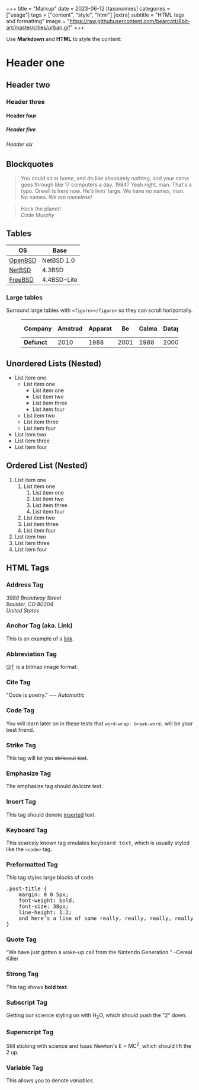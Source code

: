 +++
title = "Markup"
date = 2023-06-12
[taxonomies]
categories = ["usage"]
tags = ["content", "style", "html"]
[extra]
subtitle = "HTML tags and formatting"
image = "https://raw.githubusercontent.com/bearcott/8bit-art/master/cities/urban.gif"
+++

Use **Markdown** and **HTML** to style the content:

# Header one

## Header two

### Header three

#### Header four

##### Header five

###### Header six

## Blockquotes

> You could sit at home, and do like absolutely nothing, and your name goes through like 17 computers a day. 1984? Yeah right, man. That's a typo. Orwell is here now. He's livin' large. We have no names, man. No names. We are nameless!

> Hack the planet!<br>
> <cite>Dade Murphy</cite>

## Tables

| OS           | Base        |
| ------------ | ----------- |
| [OpenBSD](#) | NetBSD 1.0  |
| [NetBSD](#)  | 4.3BSD      | 
| [FreeBSD](#) | 4.4BSD-Lite |

### Large tables

Surround large tables with `<figure></figure>` so they can scroll horizontally.
<figure>

| **Company** | Amstrad | Apparat | Be | Calma | Datapoint | Elxsi | Fortune Systems | Gateway | Noval | Jonos | Kaypro | Lap Power | Léanord | NeXT | Norsk Data | Ohio Scientific | Omnidata | OCC | Psystar | Symbolics | Terak | TRW | Wicat Systems |
| ----------  | ---- | ---- | ---- | ---- | ---- | ---- | --- | --- | --- | --- | --- | --- | --- | --- | --- | --- | --- | --- | --- | --- | --- | --- | --- |
| **Defunct** | 2010 | 1988 | 2001 | 1988 | 2000 | 1989 | 2011 | 2007 | 1979 | 1992 | 1992 | 2000 | 1989 | 1997 | 1992 | 1980 | 1988 | 1985 | 2012 | 1996 | 1985 | 2002 | 1992 |

</figure>

## Unordered Lists (Nested)

  * List item one 
      * List item one 
          * List item one
          * List item two
          * List item three
          * List item four
      * List item two
      * List item three
      * List item four
  * List item two
  * List item three
  * List item four

## Ordered List (Nested)

  1. List item one 
      1. List item one 
          1. List item one
          2. List item two
          3. List item three
          4. List item four
      2. List item two
      3. List item three
      4. List item four
  2. List item two
  3. List item three
  4. List item four

## HTML Tags

### Address Tag

<address>
  3980 Broadway Street<br /> Boulder, CO 80304<br> United States
</address>

### Anchor Tag (aka. Link)

This is an example of a [link](https://www.getzola.org "Zola").

### Abbreviation Tag

<abbr title="Graphics Interchange Format">GIF</abbr> is a bitmap image format.

### Cite Tag

"Code is poetry." --- <cite>Automattic</cite>

### Code Tag

You will learn later on in these tests that `word-wrap: break-word;` will be your best friend.

### Strike Tag

This tag will let you <strike>strikeout text</strike>.

### Emphasize Tag

The emphasize tag should _italicize_ text.

### Insert Tag

This tag should denote <ins>inserted</ins> text.

### Keyboard Tag

This scarcely known tag emulates <kbd>keyboard text</kbd>, which is usually styled like the `<code>` tag.

### Preformatted Tag

This tag styles large blocks of code.

<pre>
.post-title {
	margin: 0 0 5px;
	font-weight: bold;
	font-size: 38px;
	line-height: 1.2;
	and here's a line of some really, really, really, really long text, just to see how the PRE tag handles it and to find out how it overflows;
}
</pre>

### Quote Tag

<q>We have just gotten a wake-up call from the Nintendo Generation.</q> &#8211;Cereal Killer

### Strong Tag

This tag shows **bold text**.

### Subscript Tag

Getting our science styling on with H<sub>2</sub>O, which should push the "2" down.

### Superscript Tag

Still sticking with science and Isaac Newton's E = MC<sup>2</sup>, which should lift the 2 up.

### Variable Tag

This allows you to denote <var>variables</var>.
